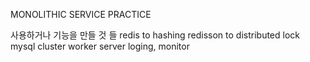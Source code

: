 MONOLITHIC SERVICE PRACTICE

사용하거나 기능을 만들 것 들
redis to hashing
redisson to distributed lock
mysql cluster
worker server
loging, monitor
